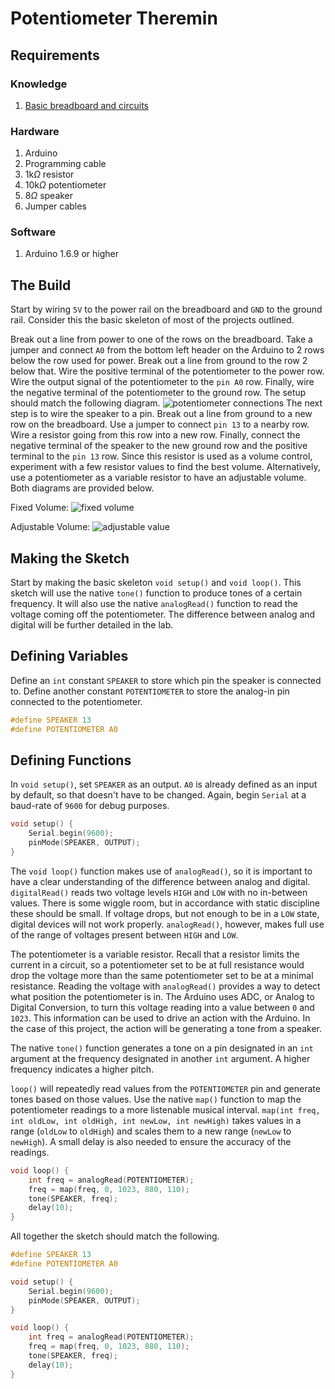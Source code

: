 # Potentiometer Theremin
## Requirements
### Knowledge
1. [Basic breadboard and circuits](curriculum.io/arduino/basic-circuitry)

### Hardware
1. Arduino
2. Programming cable
3. 1k$\Omega$ resistor
4. 10k$\Omega$ potentiometer
5. 8$\Omega$ speaker
6. Jumper cables

### Software
1. Arduino 1.6.9 or higher

## The Build
Start by wiring `5V` to the power rail on the breadboard and `GND` to the ground rail. Consider this the basic skeleton of most of the projects outlined. 

Break out a line from power to one of the rows on the breadboard. Take a jumper and connect `A0` from the bottom left header on the Arduino to 2 rows below the row used for power. Break out a line from ground to the row 2 below that. Wire the positive terminal of the potentiometer to the power row. Wire the output signal of the potentiometer to the `pin A0` row. Finally, wire the negative terminal of the potentiometer to the ground row. The setup should match the following diagram.
![potentiometer connections](https://github.com/curriculumio/curriculumio.github.io/blob/master/image/arduino/pot-theremin/potentiometer_to_arduino.png?raw=true)
The next step is to wire the speaker to a pin. Break out a line from ground to a new row on the breadboard. Use a jumper to connect `pin 13` to a nearby row. Wire a resistor going from this row into a new row. Finally, connect the negative terminal of the speaker to the new ground row and the positive terminal to the `pin 13` row. Since this resistor is used as a volume control, experiment with a few resistor values to find the best volume. Alternatively, use a potentiometer as a variable resistor to have an adjustable volume. Both diagrams are provided below.

Fixed Volume:
![fixed volume](https://github.com/curriculumio/curriculumio.github.io/blob/master/image/arduino/pot-theremin/potentiometer_with_speaker.png?raw=true)

Adjustable Volume:
![adjustable value](https://github.com/curriculumio/curriculumio.github.io/blob/master/image/arduino/pot-theremin/pot_volume_control.png?raw=true)


## Making the Sketch
Start by making the basic skeleton `void setup()` and `void loop()`. This sketch will use the native `tone()` function to produce tones of a certain frequency. It will also use the native `analogRead()` function to read the voltage coming off the potentiometer. The difference between analog and digital will be further detailed in the lab.

## Defining Variables
Define an `int` constant `SPEAKER` to store which pin the speaker is connected to. Define another constant `POTENTIOMETER` to store the analog-in pin connected to the potentiometer.
```c
#define SPEAKER 13
#define POTENTIOMETER A0
```

## Defining Functions
In `void setup()`, set `SPEAKER` as an output. `A0` is already defined as an input by default, so that doesn't have to be changed. Again, begin `Serial` at a baud-rate of `9600` for debug purposes.
```c
void setup() {
	Serial.begin(9600);
	pinMode(SPEAKER, OUTPUT);
}
```

The `void loop()` function makes use of `analogRead()`, so it is important to have a clear understanding of the difference between analog and digital. `digitalRead()` reads two voltage levels `HIGH` and `LOW` with no in-between values. There is some wiggle room, but in accordance with static discipline these should be small. If voltage drops, but not enough to be in a `LOW` state, digital devices will not work properly. `analogRead()`, however, makes full use of the range of voltages present between `HIGH` and `LOW`.

The potentiometer is a variable resistor. Recall that a resistor limits the current in a circuit, so a potentiometer set to be at full resistance would drop the voltage more than the same potentiometer set to be at a minimal resistance. Reading the voltage with `analogRead()` provides a way to detect what position the potentiometer is in. The Arduino uses ADC, or Analog to Digital Conversion, to turn this voltage reading into a value between `0` and `1023`. This information can be used to drive an action with the Arduino. In the case of this project, the action will be generating a tone from a speaker.

The native `tone()` function generates a tone on a pin designated in an `int` argument at the frequency designated in another `int` argument. A higher frequency indicates a higher pitch.

`loop()` will repeatedly read values from the `POTENTIOMETER` pin and generate tones based on those values. Use the native `map()` function to map the potentiometer readings to a more listenable musical interval.  `map(int freq, int oldLow, int oldHigh, int newLow, int newHigh)` takes values in a range (`oldLow` to `oldHigh`) and scales them to a new range (`newLow` to `newHigh`). A small delay is also needed to ensure the accuracy of the readings.
```c
void loop() {
	int freq = analogRead(POTENTIOMETER);
	freq = map(freq, 0, 1023, 880, 110);
	tone(SPEAKER, freq);
	delay(10);
}
```
All together the sketch should match the following.
```c
#define SPEAKER 13
#define POTENTIOMETER A0

void setup() {
	Serial.begin(9600);
	pinMode(SPEAKER, OUTPUT);
}

void loop() {
	int freq = analogRead(POTENTIOMETER);
	freq = map(freq, 0, 1023, 880, 110);
	tone(SPEAKER, freq);
	delay(10);
}
```
